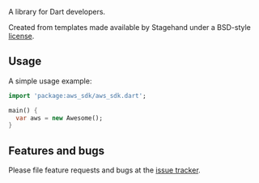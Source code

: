 A library for Dart developers.

Created from templates made available by Stagehand under a BSD-style
[license](https://github.com/dart-lang/stagehand/blob/master/LICENSE).

## Usage

A simple usage example:

```dart
import 'package:aws_sdk/aws_sdk.dart';

main() {
  var aws = new Awesome();
}
```

## Features and bugs

Please file feature requests and bugs at the [issue tracker][tracker].

[tracker]: http://example.com/issues/replaceme
